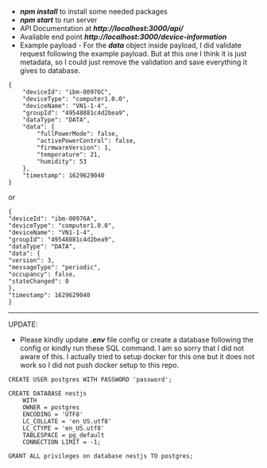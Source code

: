 - ***npm install*** to install some needed packages
- ***npm start*** to run server
- API Documentation at ***http://localhost:3000/api/***
- Available end point ***http://localhost:3000/device-information***
- Example payload - For the ***data*** object inside payload, I did validate request following the example payload. But at this one I think it is just metadata, so I could just remove the validation and save everything it gives to database.
```
{
    "deviceId": "ibm-00976C",
    "deviceType": "computer1.0.0",
    "deviceName": "VN1-1-4",
    "groupId": "49548881c4d2bea9",
    "dataType": "DATA",
    "data": {
        "fullPowerMode": false,
        "activePowerControl": false,
        "firmwareVersion": 1,
        "temperature": 21,
        "humidity": 53
    },
    "timestamp": 1629629040
}
```
or
```
{
"deviceId": "ibm-00976A",
"deviceType": "computer1.0.0",
"deviceName": "VN1-1-4",
"groupId": "49548881c4d2bea9",
"dataType": "DATA",
"data": {
"version": 3,
"messageType": "periodic",
"occupancy": false,
"stateChanged": 0
},
"timestamp": 1629629040
}
```
************
UPDATE:
- Please kindly update ***.env*** file config or create a database following the config or kindly run these SQL command. I am so sorry that I did not aware of this. I actually tried to setup docker for this one but it does not work so I did not push docker setup to this repo.
```
CREATE USER postgres WITH PASSWORD 'password';

CREATE DATABASE nestjs
    WITH 
    OWNER = postgres
    ENCODING = 'UTF8'
    LC_COLLATE = 'en_US.utf8'
    LC_CTYPE = 'en_US.utf8'
    TABLESPACE = pg_default
    CONNECTION LIMIT = -1;

GRANT ALL privileges on database nestjs TO postgres;

```
